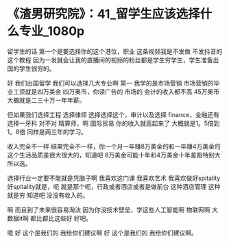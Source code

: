 # 《渣男研究院》：41_留学生应该选择什么专业_1080p

留学生的话 第一个是要选择你的这个港位，职业 这条视频我是不发做 不发抖音的 这个教程 因为一发就会让我的直播间的视频的粉丝都是学生穷学生，学生准备出国的学生很穷的。

好 我们出国留学 我们可以选择几大专业啊 第一 我学的是市场营销 市场营销的毕业工资就是四万美金 四万奥币，你读广告的 市场的 会计的收入都不高 45万奥币 大概就是二三十万一年年薪。

但如果我们选择工程 选择律师 选择选择这个，审计以及选择 finance，金融还有选择一牙科 对不对 精算师，啊 国际贸易 你的收入就高起来了 大概就是1。5倍到1。8倍 同样是两三年的学习。

收入完全不一样 结果完全不一样，你一个月一年赚8万美金的和一年赚4万美金的这个生活品质差很大很大的，知道吧 8万美金可能十年和4万美金十年差距特别大 所以选。

选择行业一定要不能就是凭脑子啊 我喜欢这门课 我喜欢艺术 我喜欢做好spitality好spitality就是，呃 就是那个呃，行政或者酒店或者是做前台 这种酒店管理 这种就是穷 知道吧 没没有收入的。

啊 而且到了未来很容易淘汰 因为你没技术壁垒，学这些人工智能啊 物联网啊 大数据it啊 都比都比这些好 好吧。

嗯 好 这个是我们的 我给你们建议啊 好 这个是我们的 我给你们建议啊。